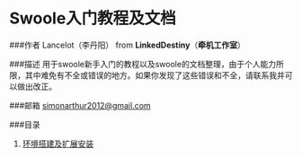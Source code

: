 Swoole入门教程及文档
===================

###作者
Lancelot（李丹阳） from **LinkedDestiny**（**牵机工作室**）

###描述
用于swoole新手入门的教程以及swoole的文档整理，由于个人能力所限，其中难免有不全或错误的地方。如果你发现了这些错误和不全，请联系我并可以做出改正。

###邮箱
simonarthur2012@gmail.com

###目录
1. [环境搭建及扩展安装](01-环境搭建及扩展安装.md)